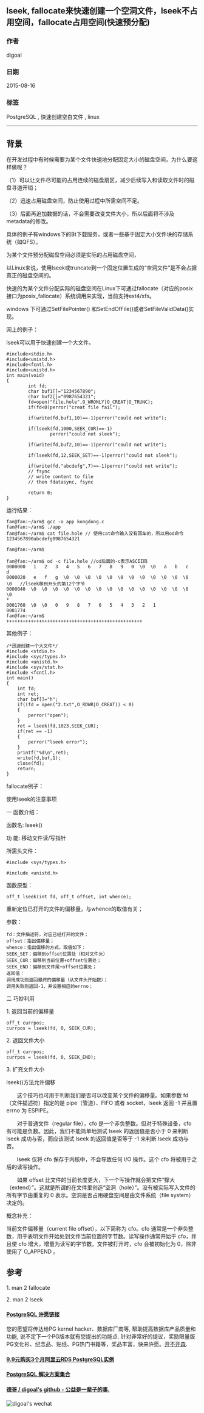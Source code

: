 ## lseek, fallocate来快速创建一个空洞文件，lseek不占用空间，fallocate占用空间(快速预分配)  
                                                     
### 作者                                    
digoal                                    
                                    
### 日期                                     
2015-08-16                               
                                      
### 标签                                    
PostgreSQL , 快速创建空白文件 , linux    
                                                
----                                                
                                                 
## 背景                                     
在开发过程中有时候需要为某个文件快速地分配固定大小的磁盘空间，为什么要这样做呢？  
  
（1）可以让文件尽可能的占用连续的磁盘扇区，减少后续写入和读取文件时的磁盘寻道开销；  
  
（2）迅速占用磁盘空间，防止使用过程中所需空间不足。  
  
（3）后面再追加数据的话，不会需要改变文件大小，所以后面将不涉及metadata的修改。  
  
具体的例子有windows下的Bt下载服务，或者一些基于固定大小文件块的存储系统（如QFS）。  
  
为某个文件预分配磁盘空间必须是实际的占用磁盘空间，  
  
以Linux来说，使用lseek或truncate到一个固定位置生成的“空洞文件”是不会占据真正的磁盘空间的。  
  
快速的为某个文件分配实际的磁盘空间在Linux下可通过fallocate（对应的posix接口为posix_fallocate）系统调用来实现，当前支持ext4/xfs。  
  
windows 下可通过SetFilePointer() 和SetEndOfFile()或者SetFileValidData()实现。  
  
网上的例子：  
  
lseek可以用于快速创建一个大文件。  
  
```  
#include<stdio.h>  
#include<unistd.h>  
#include<fcntl.h>  
#include<unistd.h>  
int main(void)  
{  
        int fd;   
        char buf1[]="1234567890";  
        char buf2[]="0987654321";  
        fd=open("file.hole",O_WRONLY|O_CREAT|O_TRUNC);  
        if(fd<0)perror("creat file fail");  
              
        if(write(fd,buf1,10)==-1)perror("could not write");  
              
        if(lseek(fd,1000,SEEK_CUR)==-1)  
                perror("could not sleek");  
              
        if(write(fd,buf2,10)==-1)perror("could not write");  
              
        if(lseek(fd,12,SEEK_SET)==-1)perror("could not sleek");  
              
        if(write(fd,"abcdefg",7)==-1)perror("could not write");  
        // fsync  
        // write content to file  
        // then fdatasync, fsync  
  
        return 0;  
}  
```  
  
运行结果：  
  
```  
fan@fan:~/arm$ gcc -o app kongdong.c   
fan@fan:~/arm$ ./app  
fan@fan:~/arm$ cat file.hole // 使用cat命令输入没有回车的，所以用od命令  
1234567890abcdefg0987654321  
  
fan@fan:~/arm$   
  
fan@fan:~/arm$ od -c file.hole //od后面的-c表示ASCII码  
0000000   1   2   3   4   5   6   7   8   9   0  \0  \0   a   b   c   d  
0000020   e   f   g  \0  \0  \0  \0  \0  \0  \0  \0  \0  \0  \0  \0  \0   //lseek移到开头的第12个字节  
0000040  \0  \0  \0  \0  \0  \0  \0  \0  \0  \0  \0  \0  \0  \0  \0  \0  
*  
0001760  \0  \0   0   9   8   7   6   5   4   3   2   1  
0001774  
fan@fan:~/arm$   
++++++++++++++++++++++++++++++++++++++++++++++++++  
```  
  
其他例子：  
  
```  
/*迅速创建一个大文件*/  
#include <stdio.h>  
#include <sys/types.h>  
#include <unistd.h>  
#include <sys/stat.h>  
#include <fcntl.h>  
int main()  
{  
    int fd;  
    int ret;  
    char buf[]="h";  
    if((fd = open("2.txt",O_RDWR|O_CREAT)) < 0)  
    {  
        perror("open");  
    }  
    ret = lseek(fd,1023,SEEK_CUR);  
    if(ret == -1)  
    {  
        perror("lseek error");  
    }  
    printf("%d\n",ret);  
    write(fd,buf,1);  
    close(fd);  
    return;  
}  
```  
  
fallocate例子：  
  
  
使用lseek的注意事项  
  
一 函数介绍：  
  
函数名: lseek()  
  
功 能: 移动文件读/写指针  
  
所需头文件：  
  
```  
#include <sys/types.h>  
  
#include <unistd.h>  
```  
  
函数原型：  
  
```  
off_t lseek(int fd, off_t offset, int whence);  
```  
  
重新定位已打开的文件的偏移量，与whence的取值有关；  
  
参数：  
  
```  
fd：文件描述符，对应已经打开的文件；  
offset：指出偏移量；  
whence：指出偏移的方式，取值如下：  
SEEK_SET：偏移到offset位置处（相对文件头）  
SEEK_CUR：偏移到当前位置+offset位置处；  
SEEK_END：偏移到文件尾+offset位置处；  
返回值：  
调用成功则返回最终的偏移量（从文件头开始数）；  
调用失败则返回-1，并设置相应的errno；  
```  
  
二 巧妙利用  
  
1\. 返回当前的偏移量  
  
```  
off_t currpos;  
currpos = lseek(fd, 0, SEEK_CUR);  
```  
  
2\. 返回文件大小  
  
```  
off_t currpos;  
currpos = lseek(fd, 0, SEEK_END);  
```  
  
3\. 扩充文件大小  
  
  
lseek()方法允许偏移  
  
　　这个技巧也可用于判断我们是否可以改变某个文件的偏移量。如果参数 fd（文件描述符）指定的是 pipe（管道）、FIFO 或者 socket，lseek 返回 -1 并且置 errno 为 ESPIPE。  
  
　　对于普通文件（regular file），cfo 是一个非负整数。但对于特殊设备，cfo 有可能是负数。因此，我们不能简单地测试 lseek 的返回值是否小于 0 来判断 lseek 成功与否，而应该测试 lseek 的返回值是否等于 -1 来判断 lseek 成功与否。  
  
　　lseek 仅将 cfo 保存于内核中，不会导致任何 I/O 操作。这个 cfo 将被用于之后的读写操作。  
  
　　如果 offset 比文件的当前长度更大，下一个写操作就会把文件“撑大（extend）”。这就是所谓的在文件里创造“空洞（hole）”。没有被实际写入文件的所有字节由重复的 0 表示。空洞是否占用硬盘空间是由文件系统（file system）决定的。  
  
概念补充：  
  
当前文件偏移量（current file offset），以下简称为 cfo。cfo 通常是一个非负整数，用于表明文件开始处到文件当前位置的字节数。读写操作通常开始于 cfo，并且使 cfo 增大，增量为读写的字节数。文件被打开时，cfo 会被初始化为 0，除非使用了 O_APPEND 。  
  
## 参考  
1\. man 2 fallocate  
  
2\. man 2 lseek  
  
  
  
  
  
  
  
  
  
  
  
  
  
  
  
  
  
  
  
  
  
  
  
  
  
  
  
  
  
  
  
  
  
  
  
  
  
  
  
  
  
  
  
  
  
  
  
  
  
  
  
  
  
  
  
  
  
  
  
  
  
  
  
  
  
  
  
  
  
  
  
  
  
#### [PostgreSQL 许愿链接](https://github.com/digoal/blog/issues/76 "269ac3d1c492e938c0191101c7238216")
您的愿望将传达给PG kernel hacker、数据库厂商等, 帮助提高数据库产品质量和功能, 说不定下一个PG版本就有您提出的功能点. 针对非常好的提议，奖励限量版PG文化衫、纪念品、贴纸、PG热门书籍等，奖品丰富，快来许愿。[开不开森](https://github.com/digoal/blog/issues/76 "269ac3d1c492e938c0191101c7238216").  
  
  
#### [9.9元购买3个月阿里云RDS PostgreSQL实例](https://www.aliyun.com/database/postgresqlactivity "57258f76c37864c6e6d23383d05714ea")
  
  
#### [PostgreSQL 解决方案集合](https://yq.aliyun.com/topic/118 "40cff096e9ed7122c512b35d8561d9c8")
  
  
#### [德哥 / digoal's github - 公益是一辈子的事.](https://github.com/digoal/blog/blob/master/README.md "22709685feb7cab07d30f30387f0a9ae")
  
  
![digoal's wechat](../pic/digoal_weixin.jpg "f7ad92eeba24523fd47a6e1a0e691b59")
  
